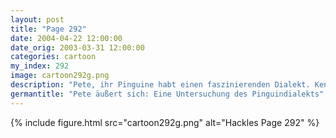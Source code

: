 ```yaml
---
layout: post
title: "Page 292"
date: 2004-04-22 12:00:00
date_orig: 2003-03-31 12:00:00
categories: cartoon
my_index: 292
image: cartoon292g.png
description: "Pete, ihr Pinguine habt einen faszinierenden Dialekt. Kennst du auch andere Worte als \"Quork\" Was war das Oh, nur ein Ausdruck Hackles Pete Percy Hazel"
germantitle: "Pete äußert sich: Eine Untersuchung des Pinguindialekts"
---
```


{% include figure.html src="cartoon292g.png" alt="Hackles Page 292"  %}

